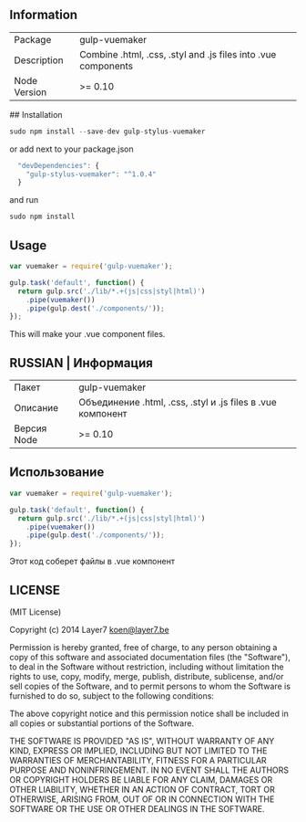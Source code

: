 ## Information

<table>
<tr>
<td>Package</td><td>gulp-vuemaker</td>
</tr>
<tr>
<td>Description</td>
<td>Combine .html, .css, .styl and .js files into .vue components</td>
</tr>
<tr>
<td>Node Version</td>
<td>>= 0.10</td>
</tr>
</table>
## Installation

```js
sudo npm install --save-dev gulp-stylus-vuemaker
```

or add next to your package.json

```js
  "devDependencies": {
    "gulp-stylus-vuemaker": "^1.0.4"
  }
```

and run

```js
sudo npm install
```

## Usage

```js
var vuemaker = require('gulp-vuemaker');

gulp.task('default', function() {
  return gulp.src('./lib/*.+(js|css|styl|html)')
    .pipe(vuemaker())
    .pipe(gulp.dest('./components/'));
});
```

This will make your .vue component files.



## RUSSIAN | Информация

<table>
<tr>
<td>Пакет</td><td>gulp-vuemaker</td>
</tr>
<tr>
<td>Описание</td>
<td>Объединение .html, .css, .styl и .js files в .vue компонент</td>
</tr>
<tr>
<td>Версия Node</td>
<td>>= 0.10</td>
</tr>
</table>

## Использование

```js
var vuemaker = require('gulp-vuemaker');

gulp.task('default', function() {
  return gulp.src('./lib/*.+(js|css|styl|html)')
    .pipe(vuemaker())
    .pipe(gulp.dest('./components/'));
});
```

Этот код соберет файлы в .vue компонент

## LICENSE

(MIT License)

Copyright (c) 2014 Layer7 <koen@layer7.be>

Permission is hereby granted, free of charge, to any person obtaining
a copy of this software and associated documentation files (the
"Software"), to deal in the Software without restriction, including
without limitation the rights to use, copy, modify, merge, publish,
distribute, sublicense, and/or sell copies of the Software, and to
permit persons to whom the Software is furnished to do so, subject to
the following conditions:

The above copyright notice and this permission notice shall be
included in all copies or substantial portions of the Software.

THE SOFTWARE IS PROVIDED "AS IS", WITHOUT WARRANTY OF ANY KIND,
EXPRESS OR IMPLIED, INCLUDING BUT NOT LIMITED TO THE WARRANTIES OF
MERCHANTABILITY, FITNESS FOR A PARTICULAR PURPOSE AND
NONINFRINGEMENT. IN NO EVENT SHALL THE AUTHORS OR COPYRIGHT HOLDERS BE
LIABLE FOR ANY CLAIM, DAMAGES OR OTHER LIABILITY, WHETHER IN AN ACTION
OF CONTRACT, TORT OR OTHERWISE, ARISING FROM, OUT OF OR IN CONNECTION
WITH THE SOFTWARE OR THE USE OR OTHER DEALINGS IN THE SOFTWARE.
